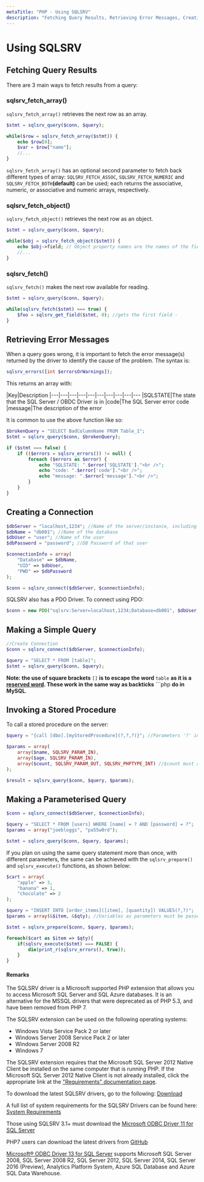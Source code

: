 ```yaml
---
metaTitle: "PHP - Using SQLSRV"
description: "Fetching Query Results, Retrieving Error Messages, Creating a Connection, Making a Simple Query, Invoking a Stored Procedure, Making a Parameterised Query"
---
```


# Using SQLSRV



## Fetching Query Results


There are 3 main ways to fetch results from a query:

### sqlsrv_fetch_array()

`sqlsrv_fetch_array()` retrieves the next row as an array.

```php
$stmt = sqlsrv_query($conn, $query);

while($row = sqlsrv_fetch_array($stmt)) {
    echo $row[0];
    $var = $row["name"];
    //...
}

```

`sqlsrv_fetch_array()` has an optional second parameter to fetch back different types of array: `SQLSRV_FETCH_ASSOC`, `SQLSRV_FETCH_NUMERIC` and `SQLSRV_FETCH_BOTH`**(default)** can be used; each returns the associative, numeric, or associative and numeric arrays, respectively.

### sqlsrv_fetch_object()

`sqlsrv_fetch_object()` retrieves the next row as an object.

```php
$stmt = sqlsrv_query($conn, $query);

while($obj = sqlsrv_fetch_object($stmt)) {
    echo $obj->field; // Object property names are the names of the fields from the query
    //...
}

```

### sqlsrv_fetch()

`sqlsrv_fetch()` makes the next row available for reading.

```php
$stmt = sqlsrv_query($conn, $query);

while(sqlsrv_fetch($stmt) === true) {
    $foo = sqlsrv_get_field($stmt, 0); //gets the first field -
}

```



## Retrieving Error Messages


When a query goes wrong, it is important to fetch the error message(s) returned by the driver to identify the cause of the problem. The syntax is:

```php
sqlsrv_errors([int $errorsOrWarnings]);

```

This returns an array with:

|Key|Description
|---|---|---|---|---|---|---|---|---|---
|SQLSTATE|The state that the SQL Server / OBDC Driver is in
|code|The SQL Server error code
|message|The description of the error

It is common to use the above function like so:

```php
$brokenQuery = "SELECT BadColumnName FROM Table_1";
$stmt = sqlsrv_query($conn, $brokenQuery);

if ($stmt === false) {
    if (($errors = sqlsrv_errors()) != null) {
        foreach ($errors as $error) {
            echo "SQLSTATE: ".$error['SQLSTATE']."<br />";
            echo "code: ".$error['code']."<br />";
            echo "message: ".$error['message']."<br />";
        }
    }
}

```



## Creating a Connection


```php
$dbServer = "localhost,1234"; //Name of the server/instance, including optional port number (default is 1433)
$dbName = "db001"; //Name of the database
$dbUser = "user"; //Name of the user
$dbPassword = "password"; //DB Password of that user

$connectionInfo = array(
    "Database" => $dbName, 
    "UID" => $dbUser,
    "PWD" => $dbPassword
);

$conn = sqlsrv_connect($dbServer, $connectionInfo);

```

SQLSRV also has a PDO Driver. To connect using PDO:

```php
$conn = new PDO("sqlsrv:Server=localhost,1234;Database=db001", $dbUser, $dbPassword);

```



## Making a Simple Query


```php
//Create Connection
$conn = sqlsrv_connect($dbServer, $connectionInfo);

$query = "SELECT * FROM [table]"; 
$stmt = sqlsrv_query($conn, $query);

```

**Note: the use of square brackets** `[]` **is to escape the word** `table` **as it is a [reserved word](https://msdn.microsoft.com/en-us/library/ms189822.aspx). These work in the same way as backticks** ```php **do in MySQL**.



## Invoking a Stored Procedure


To call a stored procedure on the server:

```php
$query = "{call [dbo].[myStoredProcedure](?,?,?)}"; //Parameters '?' includes OUT parameters

$params = array(
    array($name, SQLSRV_PARAM_IN),
    array($age, SQLSRV_PARAM_IN),
    array($count, SQLSRV_PARAM_OUT, SQLSRV_PHPTYPE_INT) //$count must already be initialised
);

$result = sqlsrv_query($conn, $query, $params);

```



## Making a Parameterised Query


```php
$conn = sqlsrv_connect($dbServer, $connectionInfo);

$query = "SELECT * FROM [users] WHERE [name] = ? AND [password] = ?";
$params = array("joebloggs", "pa55w0rd");

$stmt = sqlsrv_query($conn, $query, $params);

```

If you plan on using the same query statement more than once, with different parameters, the same can be achieved with the `sqlsrv_prepare()` and `sqlsrv_execute()` functions, as shown below:

```php
$cart = array(
    "apple" => 3,
    "banana" => 1,
    "chocolate" => 2
);

$query = "INSERT INTO [order_items]([item], [quantity]) VALUES(?,?)";
$params = array(&$item, &$qty); //Variables as parameters must be passed by reference

$stmt = sqlsrv_prepare($conn, $query, $params);

foreach($cart as $item => $qty){
    if(sqlsrv_execute($stmt) === FALSE) {
        die(print_r(sqlsrv_errors(), true));
    }
}

```



#### Remarks


The SQLSRV driver is a Microsoft supported PHP extension that allows you to access Microsoft SQL Server and SQL Azure databases. It is an alternative for the MSSQL drivers that were deprecated as of PHP 5.3, and have been removed from PHP 7.

The SQLSRV extension can be used on the following operating systems:

- Windows Vista Service Pack 2 or later
- Windows Server 2008 Service Pack 2 or later
- Windows Server 2008 R2
- Windows 7

The SQLSRV extension requires that the Microsoft SQL Server 2012 Native Client be installed on the same computer that is running PHP. If the Microsoft SQL Server 2012 Native Client is not already installed, click the appropriate link at the ["Requirements" documentation page](http://php.net/manual/en/sqlsrv.requirements.php).

To download the latest SQLSRV drivers, go to the following: [Download](https://msdn.microsoft.com/en-us/library/mt683517.aspx)

A full list of system requirements for the SQLSRV Drivers can be found here: [System Requirements](https://msdn.microsoft.com/en-us/library/cc296170.aspx)

Those using SQLSRV 3.1+ must download the [Microsoft ODBC Driver 11 for SQL Server](https://www.microsoft.com/en-us/download/details.aspx?id=36434)

PHP7 users can download the latest drivers from [GitHub](https://github.com/Azure/msphpsql/tree/PHP-7.0)

[Microsoft® ODBC Driver 13 for SQL Server](https://www.microsoft.com/en-us/download/details.aspx?id=50420) supports Microsoft SQL Server 2008, SQL Server 2008 R2, SQL Server 2012, SQL Server 2014, SQL Server 2016 (Preview), Analytics Platform System, Azure SQL Database and Azure SQL Data Warehouse.

